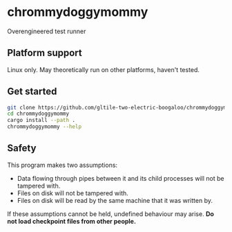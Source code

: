 # chrommydoggymommy

Overengineered test runner

## Platform support

Linux only. May theoretically run on other platforms, haven't tested.

## Get started
```sh
git clone https://github.com/gltile-two-electric-boogaloo/chrommydoggymommy
cd chrommydoggymommy
cargo install --path .
chrommydoggymommy --help
```

## Safety

This program makes two assumptions:

- Data flowing through pipes between it and its child processes will not be tampered with.
- Files on disk will not be tampered with.
- Files on disk will be read by the same machine that it was written by.

If these assumptions cannot be held, undefined behaviour may arise.
**Do not load checkpoint files from other people.**